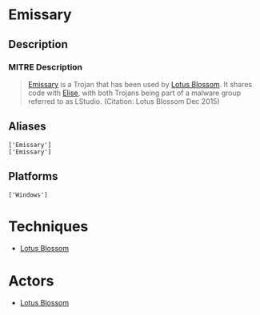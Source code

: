 
# Emissary

## Description

### MITRE Description

> [Emissary](https://attack.mitre.org/software/S0082) is a Trojan that has been used by [Lotus Blossom](https://attack.mitre.org/groups/G0030). It shares code with [Elise](https://attack.mitre.org/software/S0081), with both Trojans being part of a malware group referred to as LStudio. (Citation: Lotus Blossom Dec 2015)

## Aliases

```
['Emissary']
['Emissary']
```

## Platforms

```
['Windows']
```

# Techniques


* [Lotus Blossom](../techniques/Lotus-Blossom.md)


# Actors


* [Lotus Blossom](../actors/Lotus-Blossom.md)

